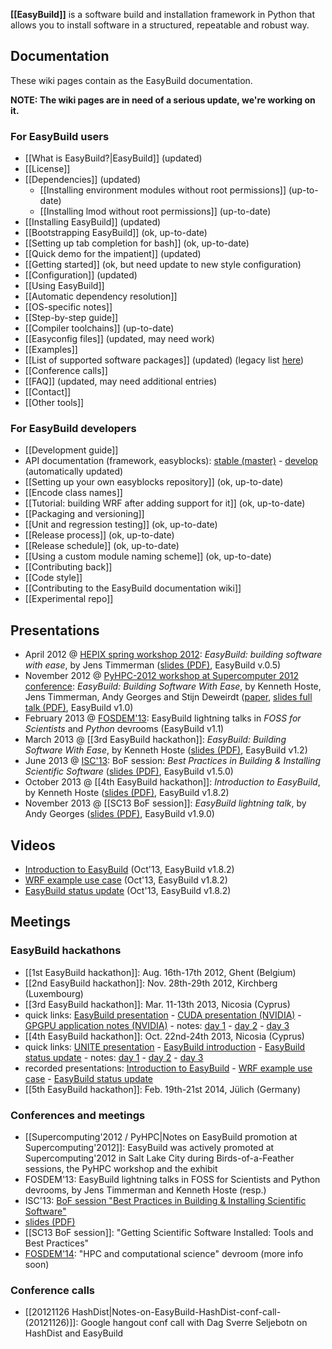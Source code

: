 **[[EasyBuild]]** is a software build and installation framework in Python that allows you to install software in a structured, repeatable and robust way.

## Documentation

These wiki pages contain as the EasyBuild documentation.

**NOTE: The wiki pages are in need of a serious update, we're working on it.**


### For EasyBuild users

* [[What is EasyBuild?|EasyBuild]] (updated)
* [[License]]
* [[Dependencies]] (updated)
  * [[Installing environment modules without root permissions]] (up-to-date)
  * [[Installing lmod without root permissions]] (up-to-date)
* [[Installing EasyBuild]] (updated)
 * [[Bootstrapping EasyBuild]] (ok, up-to-date)
* [[Setting up tab completion for bash]] (ok, up-to-date)
* [[Quick demo for the impatient]] (updated)
* [[Getting started]] (ok, but need update to new style configuration)
 * [[Configuration]] (updated)
* [[Using EasyBuild]]
 * [[Automatic dependency resolution]]
 * [[OS-specific notes]]
* [[Step-by-step guide]]
* [[Compiler toolchains]] (up-to-date)
* [[Easyconfig files]] (updated, may need work)
 * [[Examples]]
* [[List of supported software packages]] (updated) (legacy list [here](https://github.com/hpcugent/easybuild/wiki/List-of-supported-software-packages/ede46976d7367a86fe76ae79adba7b8e9fd9f118))
* [[Conference calls]]
* [[FAQ]] (updated, may need additional entries)
* [[Contact]]
* [[Other tools]]

### For EasyBuild developers

* [[Development guide]]
* API documentation (framework, easyblocks): [stable (master)](https://jenkins1.ugent.be/job/easybuild-framework_unit-test_hpcugent_master/Documentation/?) - [develop](https://jenkins1.ugent.be/job/easybuild-framework_unit-test_hpcugent_develop/Documentation) (automatically updated)
* [[Setting up your own easyblocks repository]] (ok, up-to-date)
* [[Encode class names]]
* [[Tutorial: building WRF after adding support for it]] (ok, up-to-date)
* [[Packaging and versioning]]
* [[Unit and regression testing]] (ok, up-to-date)
* [[Release process]] (ok, up-to-date)
* [[Release schedule]] (ok, up-to-date)
* [[Using a custom module naming scheme]] (ok, up-to-date)
* [[Contributing back]]
* [[Code style]]
* [[Contributing to the EasyBuild documentation wiki]] 
* [[Experimental repo]]

## Presentations

* April 2012 @ [HEPIX spring workshop 2012](https://indico.cern.ch/contributionDisplay.py?sessionId=3&contribId=39&confId=160737): _EasyBuild: building software with ease_, by Jens Timmerman ([slides (PDF)](http://hpc.ugent.be/easybuild/easybuild_hepix_spring_2012.pdf), EasyBuild v.0.5)
* November 2012 @ [PyHPC-2012 workshop at Supercomputer 2012 conference](http://sc12.supercomputing.org/schedule/event_detail.php?evid=wksp118): _EasyBuild: Building Software With Ease_, by Kenneth Hoste, Jens Timmerman, Andy Georges and Stijn Deweirdt ([paper](http://hpcugent.github.com/easybuild/files/easybuild-PyHPC-SC12_paper.pdf), [slides full talk (PDF)](http://hpcugent.github.com/easybuild/files/easybuild-PyHPC-SC12_slides.pdf), EasyBuild v1.0)
* February 2013 @ [FOSDEM'13](http://fosdem.org/2013/): EasyBuild lightning talks in _FOSS for Scientists_ and _Python_ devrooms (EasyBuild v1.1)
* March 2013 @ [[3rd EasyBuild hackathon]]: _EasyBuild: Building Software With Ease_, by Kenneth Hoste ([slides (PDF)](http://hpcugent.github.com/easybuild/files/easybuild_hackathon_Cyprus_20130311.pdf), EasyBuild v1.2)
* June 2013 @ [ISC'13](http://www.isc-events.com/isc13/): BoF session: _Best Practices in Building & Installing Scientific Software_ ([slides (PDF)](http://hpcugent.github.io/easybuild/files/easybuild_BoF_ISC13_20130619.pdf), EasyBuild v1.5.0)
* October 2013 @ [[4th EasyBuild hackathon]]: _Introduction to EasyBuild_, by Kenneth Hoste ([slides (PDF)](http://hpcugent.github.io/easybuild/files/EasyBuild_introduction_hackathon-Cyprus-Oct13.pdf), EasyBuild v1.8.2)
* November 2013 @ [[SC13 BoF session]]: _EasyBuild lightning talk_, by Andy Georges ([slides (PDF)](http://hpcugent.github.io/easybuild/files/SC13_BoF_EasyBuild.pdf), EasyBuild v1.9.0)

## Videos

 * [Introduction to EasyBuild](http://www.youtube.com/watch?v=bOeNsfLB2t4) (Oct'13, EasyBuild v1.8.2)
 * [WRF example use case](http://www.youtube.com/watch?v=e7fyHtO8_qs) (Oct'13, EasyBuild v1.8.2)
 * [EasyBuild status update](http://www.youtube.com/watch?v=A140WvbqaNw) (Oct'13, EasyBuild v1.8.2)

## Meetings

### EasyBuild hackathons

* [[1st EasyBuild hackathon]]: Aug. 16th-17th 2012, Ghent (Belgium)
* [[2nd EasyBuild hackathon]]: Nov. 28th-29th 2012, Kirchberg (Luxembourg)
* [[3rd EasyBuild hackathon]]: Mar. 11-13th 2013, Nicosia (Cyprus)
 * quick links: [EasyBuild presentation](http://hpcugent.github.com/easybuild/files/easybuild_hackathon_Cyprus_20130311.pdf) - [CUDA presentation (NVIDIA)](http://hpcugent.github.com/easybuild/files/CUDA_Toolkit_for_Sysadmins.pdf) - [GPGPU application notes (NVIDIA)](https://github.com/hpcugent/easybuild/wiki/GPGPU-apps-notes-NVIDIA) - notes: [day 1](https://github.com/hpcugent/easybuild/wiki/3rd-easybuild-hackathon---meeting-minutes-day-1) - [day 2](https://github.com/hpcugent/easybuild/wiki/3rd-easybuild-hackathon---meeting-minutes-day-2) - [day 3](https://github.com/hpcugent/easybuild/wiki/3rd-easybuild-hackathon---meeting-minutes-day-3)
* [[4th EasyBuild hackathon]]: Oct. 22nd-24th 2013, Nicosia (Cyprus)
 * quick links: [UNITE presentation](http://hpcugent.github.io/easybuild/files/EasyBuild_hackathon_Cyprus_Oct13_UNITE.pdf) - [EasyBuild introduction](http://hpcugent.github.io/easybuild/files/EasyBuild_introduction_hackathon-Cyprus-Oct13.pdf) - [EasyBuild status update](http://hpcugent.github.io/easybuild/files/EasyBuild_status-update_hackathon-Cyprus-Oct13.pdf) - notes: [day 1](https://github.com/hpcugent/easybuild/wiki/4th-easybuild-hackathon---meeting-minutes-day-1) - [day 2](https://github.com/hpcugent/easybuild/wiki/4th-easybuild-hackathon---meeting-minutes-day-2) - [day 3](https://github.com/hpcugent/easybuild/wiki/4th-easybuild-hackathon---meeting-minutes-day-3)
  * recorded presentations: [Introduction to EasyBuild](http://www.youtube.com/watch?v=bOeNsfLB2t4) - [WRF example use case](http://www.youtube.com/watch?v=e7fyHtO8_qs) - [EasyBuild status update](http://www.youtube.com/watch?v=A140WvbqaNw)
* [[5th EasyBuild hackathon]]: Feb. 19th-21st 2014, Jülich (Germany)

### Conferences and meetings

 * [[Supercomputing'2012 / PyHPC|Notes on EasyBuild promotion at Supercomputing'2012]]: EasyBuild was actively promoted at Supercomputing'2012 in Salt Lake City during Birds-of-a-Feather sessions, the PyHPC workshop and the exhibit
 * FOSDEM'13: EasyBuild lightning talks in FOSS for Scientists and Python devrooms, by Jens Timmerman and Kenneth Hoste (resp.)
 * ISC'13: [BoF session "Best Practices in Building & Installing Scientific Software"](http://www.isc-events.com/isc13_ap/presentationdetails.php?t=contribution&o=2108&a=select&ra=eventdetails)
  * [slides (PDF)](http://hpcugent.github.com/easybuild/files/easybuild_BoF_ISC13_20130619.pdf)
 * [[SC13 BoF session]]: "Getting Scientific Software Installed: Tools and Best Practices"
 * [FOSDEM'14](https://fosdem.org/2014/): "HPC and computational science" devroom (more info soon)

### Conference calls

 * [[20121126 HashDist|Notes-on-EasyBuild-HashDist-conf-call-(20121126)]]: Google hangout conf call with Dag Sverre Seljebotn on HashDist and EasyBuild